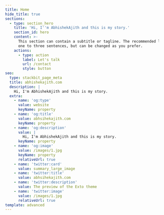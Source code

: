 ```yaml
---
title: Home
hide_title: true
sections:
  - type: section_hero
    title: 'Hi, I''m AbhishekAjith and this is my story.'
    section_id: hero
    content: >-
      This section can contain a subtitle or tagline. The recommended length is
      one to three sentences, but can be changed as you prefer.
    actions:
      - type: action
        label: Let's talk
        url: /contact
        style: button
seo:
  type: stackbit_page_meta
  title: abhishekajith.com
  description: |
    Hi, I'm AbhishekAjith and this is my story.
  extra:
    - name: 'og:type'
      value: website
      keyName: property
    - name: 'og:title'
      value: abhsihekajith.com
      keyName: property
    - name: 'og:description'
      value: |
        Hi, I'm AbhishekAjith and this is my story.
      keyName: property
    - name: 'og:image'
      value: /images/1.jpg
      keyName: property
      relativeUrl: true
    - name: 'twitter:card'
      value: summary_large_image
    - name: 'twitter:title'
      value: abhsihekajith.com
    - name: 'twitter:description'
      value: The preview of the Exto theme
    - name: 'twitter:image'
      value: /images/1.jpg
      relativeUrl: true
template: advanced
---
```

